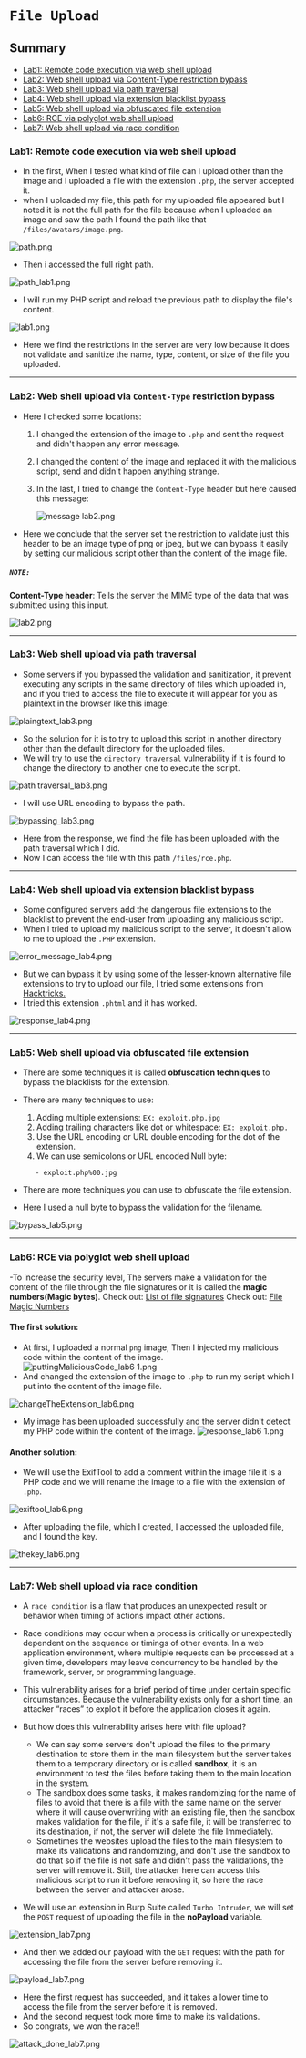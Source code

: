 # `File Upload`

## Summary
  - [Lab1: Remote code execution via web shell upload](https://github.com/Sec0gh/Portswigger-Labs/blob/main/File%20Upload.md#lab1-remote-code-execution-via-web-shell-upload)
  - [Lab2: Web shell upload via Content-Type restriction bypass](https://github.com/Sec0gh/Portswigger-Labs/blob/main/File%20Upload.md#lab2-web-shell-upload-via-content-type-restriction-bypass)
  - [Lab3: Web shell upload via path traversal](https://github.com/Sec0gh/Portswigger-Labs/blob/main/File%20Upload.md#lab3-web-shell-upload-via-path-traversal)
  - [Lab4: Web shell upload via extension blacklist bypass](https://github.com/Sec0gh/Portswigger-Labs/blob/main/File%20Upload.md#lab4-web-shell-upload-via-extension-blacklist-bypass)
  - [Lab5: Web shell upload via obfuscated file extension](https://github.com/Sec0gh/Portswigger-Labs/blob/main/File%20Upload.md#lab5-web-shell-upload-via-obfuscated-file-extension)
  - [Lab6: RCE via polyglot web shell upload](https://github.com/Sec0gh/Portswigger-Labs/blob/main/File%20Upload.md#lab6-rce-via-polyglot-web-shell-upload)
  - [Lab7: Web shell upload via race condition](https://github.com/Sec0gh/Portswigger-Labs/blob/main/File%20Upload.md#lab7-web-shell-upload-via-race-condition)
### Lab1: Remote code execution via web shell upload
- In the first, When I tested what kind of file can I upload other than the image and I uploaded a file with the extension `.php`, the server accepted it.
- when I uploaded my file, this path for my uploaded file appeared but I noted it is not the full path for the file because when I uploaded an image and saw the path I found the path like that `/files/avatars/image.png`.

![path.png](https://github.com/Sec0gh/Portswigger-Labs/blob/main/File%20Upload%20Labs/images/path.png)
- Then i accessed the full right path.
 
![path_lab1.png](https://github.com/Sec0gh/Portswigger-Labs/blob/main/File%20Upload%20Labs/images/path_lab1.png)
- I will run my PHP script and reload the previous path to display the file's content.

![lab1.png](https://github.com/Sec0gh/Portswigger-Labs/blob/main/File%20Upload%20Labs/images/lab1.png)
- Here we find the restrictions in the server are very low because it does not validate and sanitize the name, type, content, or size of the file you uploaded.
-----------------------------------------------------------------------

### Lab2: Web shell upload via `Content-Type` restriction bypass
- Here I checked some locations:
	1. I changed the extension of the image to `.php` and sent the request and didn't happen any error message.
	2. I changed the content of the image and replaced it with the malicious script, send and didn't happen anything strange.
	3. In the last, I tried to change the `Content-Type` header but here caused this message:
		   
		![message lab2.png](https://github.com/Sec0gh/Portswigger-Labs/blob/main/File%20Upload%20Labs/images/message%20lab2.png)
- Here we conclude that the server set the restriction to validate just this header to be an image type of png or jpeg, but we can bypass it easily by setting our malicious script other than the content of the image file. 
##### `NOTE: `
**Content-Type header**: Tells the server the MIME type of the data that was submitted using this input.

![lab2.png](https://github.com/Sec0gh/Portswigger-Labs/blob/main/File%20Upload%20Labs/images/lab2.png)

-----------------------------------------------------------------------
### Lab3: Web shell upload via path traversal
- Some servers if you bypassed the validation and sanitization, it prevent executing any scripts in the same directory of files which uploaded in, and if you tried to access the file to execute it will appear for you as plaintext in the browser like this image:
 
![plaingtext_lab3.png](https://github.com/Sec0gh/Portswigger-Labs/blob/main/File%20Upload%20Labs/images/plaingtext_lab3.png)

- So the solution for it is to try to upload this script in another directory other than the default directory for the uploaded files. 
- We will try to use the `directory traversal` vulnerability if it is found to change the directory to another one to execute the script.

![path traversal_lab3.png](https://github.com/Sec0gh/Portswigger-Labs/blob/main/File%20Upload%20Labs/images/path%20traversal_lab3.png)
- I will use URL encoding to bypass the path.

![bypassing_lab3.png](https://github.com/Sec0gh/Portswigger-Labs/blob/main/File%20Upload%20Labs/images/bypassing_lab3.png)
- Here from the response, we find the file has been uploaded with the path traversal which I did.
- Now I can access the file with this path `/files/rce.php`.
-----------------------------------------------------------------------
### Lab4: Web shell upload via extension blacklist bypass
- Some configured servers add the dangerous file extensions to the blacklist to prevent the end-user from uploading any malicious script.
- When I tried to upload my malicious script to the server, it doesn't allow to me to upload the `.PHP` extension.

![error_message_lab4.png](https://github.com/Sec0gh/Portswigger-Labs/blob/main/File%20Upload%20Labs/images/error_message_lab4.png)
- But we can bypass it by using some of the lesser-known alternative file extensions to try to upload our file, I tried some extensions from [Hacktricks.](https://book.hacktricks.xyz/pentesting-web/file-upload#file-upload-general-methodology)
- I tried this extension `.phtml` and it has worked.

![response_lab4.png](https://github.com/Sec0gh/Portswigger-Labs/blob/main/File%20Upload%20Labs/images/response_lab4.png)

-----------------------------------------------------------------------
### Lab5: Web shell upload via obfuscated file extension
- There are some techniques it is called **obfuscation techniques** to bypass the blacklists for the extension.
- There are many techniques to use:
	1. Adding multiple extensions:
	 ```EX: exploit.php.jpg```  
	3. Adding trailing characters like dot or whitespace: ```EX: exploit.php.```
	4. Use the URL encoding or URL double encoding for the dot of the extension.
	5. We can use semicolons or URL encoded Null byte:
	```- exploit.php;.png 
	   - exploit.php%00.jpg 
	```
- There are more techniques you can use to obfuscate the file extension.

- Here I used a null byte to bypass the validation for the filename.

![bypass_lab5.png](https://github.com/Sec0gh/Portswigger-Labs/blob/main/File%20Upload%20Labs/images/bypass_lab5.png)

-----------------------------------------------------------------------
### Lab6: RCE via polyglot web shell upload
-To increase the security level, The servers make a validation for the content of the file through the file signatures or it is called the **magic numbers(Magic bytes)**.
Check out: [List of file signatures](https://en.wikipedia.org/wiki/List_of_file_signatures)
Check out: [File Magic Numbers](https://gist.github.com/leommoore/f9e57ba2aa4bf197ebc5)
#### The first solution:
- At first, I uploaded a normal `png` image, Then I injected my malicious code within the content of the image.
![puttingMaliciousCode_lab6 1.png](https://github.com/Sec0gh/Portswigger-Labs/blob/main/File%20Upload%20Labs/images/puttingMaliciousCode_lab6.png)
- And changed the extension of the image to `.php` to run my script which I put into the content of the image file.

![changeTheExtension_lab6.png](https://github.com/Sec0gh/Portswigger-Labs/blob/main/File%20Upload%20Labs/images/changeTheExtension_lab6.png)
- My image has been uploaded successfully and the server didn't detect my PHP code within the content of the image.
![response_lab6 1.png](https://github.com/Sec0gh/Portswigger-Labs/blob/main/File%20Upload%20Labs/images/response_lab6.png)

#### Another solution:
- We will use the ExifTool to add a comment within the image file it is a PHP code and we will rename the image to a file with the extension of `.php`.

![exiftool_lab6.png](https://github.com/Sec0gh/Portswigger-Labs/blob/main/File%20Upload%20Labs/images/exiftool_lab6.png)
- After uploading the file, which I created, I accessed the uploaded file, and I found the key.
 
![thekey_lab6.png](https://github.com/Sec0gh/Portswigger-Labs/blob/main/File%20Upload%20Labs/images/thekey_lab6.png)

-----------------------------------------------------------------------
### Lab7: Web shell upload via race condition
- A `race condition` is a flaw that produces an unexpected result or behavior when timing of actions impact other actions.
- Race conditions may occur when a process is critically or unexpectedly dependent on the sequence or timings of other events. In a web application environment, where multiple requests can be processed at a given time, developers may leave concurrency to be handled by the framework, server, or programming language. 
- This vulnerability arises for a brief period of time under certain specific circumstances. Because the vulnerability exists only for a short time, an attacker “races” to exploit it before the application closes it again. 
- But how does this vulnerability arises here with file upload?
	- We can say some servers don't upload the files to the primary destination to store them in the main filesystem but the server takes them to a temporary directory or is called **sandbox**, it is an environment to test the files before taking them to the main location in the system.
	- The sandbox does some tasks, it makes randomizing for the name of files to avoid that there is a file with the same name on the server where it will cause overwriting with an existing file, then the sandbox makes validation for the file, if it's a safe file, it will be transferred to its destination, if not, the server will delete the file Immediately.
	- Sometimes the websites upload the files to the main filesystem to make its validations and randomizing, and don't use the sandbox to do that so if the file is not safe and didn't pass the validations, the server will remove it. Still, the attacker here can access this malicious script to run it before removing it, so here the race between the server and attacker arose. 

- We will use an extension in Burp Suite called `Turbo Intruder`, we will set the `POST` request of uploading the file in the **noPayload** variable.

![extension_lab7.png](https://github.com/Sec0gh/Portswigger-Labs/blob/main/File%20Upload%20Labs/images/extension_lab7.png)
- And then we added our payload with the `GET` request with the path for accessing the file from the server before removing it.
 
![payload_lab7.png](https://github.com/Sec0gh/Portswigger-Labs/blob/main/File%20Upload%20Labs/images/payload_lab7.png)
- Here the first request has succeeded, and it takes a lower time to access the file from the server before it is removed.
- And the second request took more time to make its validations.
- So congrats, we won the race!!

![attack_done_lab7.png](https://github.com/Sec0gh/Portswigger-Labs/blob/main/File%20Upload%20Labs/images/attack_done_lab7.png)















